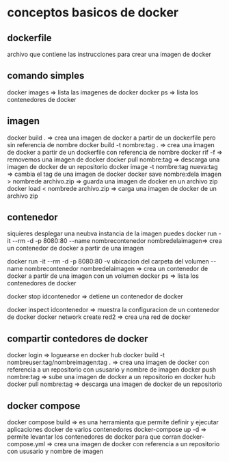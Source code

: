 # conceptos basicos de docker

## dockerfile
archivo que contiene las instrucciones para crear una imagen de docker  

## comando simples

docker images => lista las imagenes de docker
docker ps => lista los contenedores de docker

## imagen
docker build  . =>  crea una imagen de docker a partir de un dockerfile pero sin referencia  de nombre
docker build  -t nombre:tag . =>  crea una imagen de docker a partir de un dockerfile con referencia de nombre
docker rif -f  =>  removemos una imagen de docker 
docker pull nombre:tag => descarga una imagen de docker de un repositorio
docker image -t  nombre:tag  nueva:tag => cambia el tag de una imagen de docker 
docker save nombre:dela imagen > nombrede archivo.zip => guarda una imagen de docker en un archivo zip
docker load < nombrede archivo.zip => carga una imagen de docker de un archivo zip

## contenedor
siquieres desplegar una neubva instancia de la imagen puedes 
docker run -it --rm -d -p 8080:80 --name nombrecontenedor nombredelaimagen=>  crea un contenedor de docker a partir de una imagen 


docker run -it --rm -d -p 8080:80 -v ubicacion del carpeta del volumen --name nombrecontenedor nombredelaimagen
=>  crea un contenedor de docker a partir de una imagen con un volumen
docker ps => lista los contenedores de docker 

docker stop idcontenedor => detiene un contenedor de docker 

docker inspect idcontenedor => muestra la configuracion de un contenedor de docker 
docker network create red2 => crea una red de docker 



## compartir contedores de docker
docker login => loguearse en docker hub
docker build -t nombreuser:tag/nombreimagen:tag  . => crea una imagen de docker con referencia a un repositorio con ususario y nombre de imagen
docker push nombre:tag => sube una imagen de docker a un repositorio en docker hub
docker pull nombre:tag => descarga una imagen de docker de un repositorio



## docker compose
docker  compose build => es una herramienta que permite definir y ejecutar aplicaciones docker de varios contenedores
docker-compose up -d => permite levantar los contenedores de docker para que corran
docker-compose.yml => crea una imagen de docker con referencia a un repositorio con ususario y nombre de imagen
